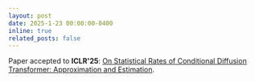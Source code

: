 ```yaml
---
layout: post
date: 2025-1-23 00:00:00-0400
inline: true
related_posts: false
---
```


Paper accepted to **ICLR'25**: [On Statistical Rates of Conditional Diffusion Transformer: Approximation and Estimation](https://arxiv.org/abs/2411.17522).